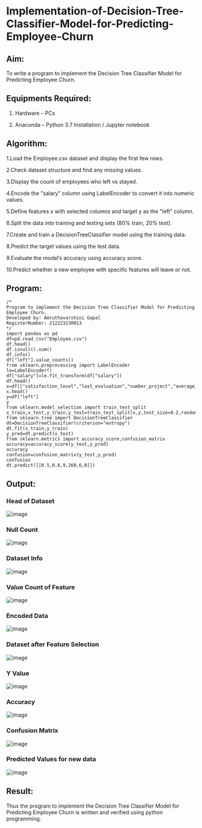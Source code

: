 # Implementation-of-Decision-Tree-Classifier-Model-for-Predicting-Employee-Churn

## Aim:

To write a program to implement the Decision Tree Classifier Model for Predicting Employee Churn.

## Equipments Required:

1. Hardware – PCs

2. Anaconda – Python 3.7 Installation / Jupyter notebook

## Algorithm:

1.Load the Employee.csv dataset and display the first few rows.

2.Check dataset structure and find any missing values.

3.Display the count of employees who left vs stayed.

4.Encode the "salary" column using LabelEncoder to convert it into numeric values.

5.Define features x with selected columns and target y as the "left" column.

6.Split the data into training and testing sets (80% train, 20% test).

7.Create and train a DecisionTreeClassifier model using the training data.

8.Predict the target values using the test data.

9.Evaluate the model’s accuracy using accuracy score.

10.Predict whether a new employee with specific features will leave or not.

## Program:
```
/*
Program to implement the Decision Tree Classifier Model for Predicting Employee Churn.
Developed by: Amruthavarshini Gopal
RegisterNumber: 212223230013  
*/
import pandas as pd
df=pd.read_csv("Employee.csv")
df.head()
df.isnull().sum()
df.info()
df["left"].value_counts()
from sklearn.preprocessing import LabelEncoder
le=LabelEncoder()
df["salary"]=le.fit_transform(df["salary"])
df.head()
x=df[["satisfaction_level","last_evaluation","number_project","average_montly_hours","time_spend_company","Work_accident"]]
x.head()
y=df["left"]
y
from sklearn.model_selection import train_test_split
x_train,x_test,y_train,y_test=train_test_split(x,y,test_size=0.2,random_state=0)
from sklearn.tree import DecisionTreeClassifier
dt=DecisionTreeClassifier(criterion="entropy")
dt.fit(x_train,y_train)
y_pred=dt.predict(x_test)
from sklearn.metrics import accuracy_score,confusion_matrix
accuracy=accuracy_score(y_test,y_pred)
accuracy
confusion=confusion_matrix(y_test,y_pred)
confusion
dt.predict([[0.5,0.8,9,260,6,0]])
```

## Output:

### Head of Dataset
![image](https://github.com/user-attachments/assets/232f5341-08e2-44cf-96d0-a005e45fc6ee)

### Null Count
![image](https://github.com/user-attachments/assets/26ae6f0f-d308-44eb-ae91-59879d0d317f)

### Dataset Info
![image](https://github.com/user-attachments/assets/8f589cce-bf05-4557-8fad-c36d3bbb187d)

### Value Count of Feature
![image](https://github.com/user-attachments/assets/8488f479-e839-4f92-81fa-fd324487e705)

### Encoded Data
![image](https://github.com/user-attachments/assets/b4e33d0f-49b7-4612-bad1-ff8602098a0a)

### Dataset after Feature Selection
![image](https://github.com/user-attachments/assets/78b3a26a-c3bb-4ea8-9409-c16e76c32b37)

### Y Value
![image](https://github.com/user-attachments/assets/a3b2af52-6a79-4c3f-9f1b-a8ce50541e94)

### Accuracy
![image](https://github.com/user-attachments/assets/f1c7837f-2b38-4c46-93f4-43f2e5414d41)

### Confusion Matrix
![image](https://github.com/user-attachments/assets/d6069f3a-f4b7-41bf-b198-586a3905bcf3)

### Predicted Values for new data
![image](https://github.com/user-attachments/assets/45e4fb87-89f7-4212-9d56-1138ea0575f7)


## Result:
Thus the program to implement the  Decision Tree Classifier Model for Predicting Employee Churn is written and verified using python programming.
